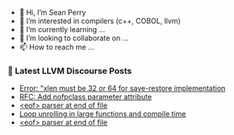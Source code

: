- 👋 Hi, I’m Sean Perry
- 👀 I’m interested in compilers (c++, COBOL, llvm)
- 🌱 I’m currently learning ...
- 💞️ I’m looking to collaborate on ...
- 📫 How to reach me ...

<!---
s66perry/s66perry is a ✨ special ✨ repository because its `README.md` (this file) appears on your GitHub profile.
You can click the Preview link to take a look at your changes.
--->
### 📕 Latest LLVM Discourse Posts

<!-- DISCOURSE-LLVM:START -->
- [Error: &quot;xlen must be 32 or 64 for save-restore implementation](https://discourse.llvm.org/t/error-xlen-must-be-32-or-64-for-save-restore-implementation/67141#post_2)
- [RFC: Add nofpclass parameter attribute](https://discourse.llvm.org/t/rfc-add-nofpclass-parameter-attribute/67165#post_1)
- [&lt;eof&gt; parser at end of file](https://discourse.llvm.org/t/eof-parser-at-end-of-file/67158#post_13)
- [Loop unrolling in large functions and compile time](https://discourse.llvm.org/t/loop-unrolling-in-large-functions-and-compile-time/67164#post_1)
- [&lt;eof&gt; parser at end of file](https://discourse.llvm.org/t/eof-parser-at-end-of-file/67158#post_12)
<!-- DISCOURSE-LLVM:END -->
